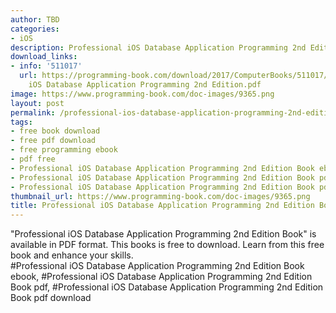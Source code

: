 ```yaml
---
author: TBD
categories:
- iOS
description: Professional iOS Database Application Programming 2nd Edition Book
download_links:
- info: '511017'
  url: https://programming-book.com/download/2017/ComputerBooks/511017/Professional
    iOS Database Application Programming 2nd Edition.pdf
image: https://www.programming-book.com/doc-images/9365.png
layout: post
permalink: /professional-ios-database-application-programming-2nd-edition-book.html
tags:
- free book download
- free pdf download
- free programming ebook
- pdf free
- Professional iOS Database Application Programming 2nd Edition Book ebook
- Professional iOS Database Application Programming 2nd Edition Book pdf
- Professional iOS Database Application Programming 2nd Edition Book pdf download
thumbnail_url: https://www.programming-book.com/doc-images/9365.png
title: Professional iOS Database Application Programming 2nd Edition Book
---
```


 
<div class="item-desc text-justify">
  "Professional iOS Database Application Programming 2nd Edition Book" is available in PDF format. This books is free to download. Learn from this free book and enhance your skills.
  <br>
  #Professional iOS Database Application Programming 2nd Edition Book ebook, #Professional iOS Database Application Programming 2nd Edition Book pdf, #Professional iOS Database Application Programming 2nd Edition Book pdf download
</div>